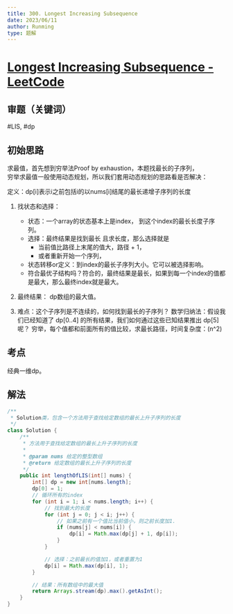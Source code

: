 ```yaml
---
title: 300. Longest Increasing Subsequence
date: 2023/06/11
author: Runming
type: 题解
---
```


# [Longest Increasing Subsequence - LeetCode](https://leetcode.com/problems/longest-increasing-subsequence/)
## 审题（关键词）
#LIS, #dp

## 初始思路  
求最值，首先想到穷举法Proof by exhaustion，本题找最长的子序列，   
穷举求最值一般使用动态规划，所以我们套用动态规划的思路看是否解决：


定义：dp[i]表示i之前包括i的以nums[i]结尾的最长递增子序列的长度
1. 找状态和选择：
	- 状态：一个array的状态基本上是index， 到这个index的最长长度子序列。
	- 选择：最终结果是找到最长 且求长度，那么选择就是
    	- 当前值比路径上末尾的值大，路径 + 1，
    	- 或者重新开始一个序列，
	- 状态转移or定义：到index的最长子序列大小。它可以被选择影响。
	- 符合最优子结构吗？符合的，最终结果是最长，如果到每一个index的值都是最大，那么最终index就是最大。
2. 最终结果： dp数组的最大值。

3. 难点：这个子序列是不连续的，如何找到最长的子序列？
数学归纳法：假设我们已经知道了 dp[0..4] 的所有结果，我们如何通过这些已知结果推出 dp[5] 呢？
穷举，每个值都和前面所有的值比较，求最长路径，时间复杂度：(n^2)

## 考点  
经典一维dp。

## 解法  
```java
/**
 * Solution类，包含一个方法用于查找给定数组的最长上升子序列的长度
 */
class Solution {
    /**
     * 方法用于查找给定数组的最长上升子序列的长度
     *
     * @param nums 给定的整型数组
     * @return 给定数组的最长上升子序列的长度
     */
    public int lengthOfLIS(int[] nums) {
        int[] dp = new int[nums.length];
        dp[0] = 1;
        // 循环所有的index
        for (int i = 1; i < nums.length; i++) {
            // 找到最大的长度
            for (int j = 0; j < i; j++) {
                // 如果之前有一个值比当前值小，则之前长度加1.
                if (nums[j] < nums[i]) {
                    dp[i] = Math.max(dp[j] + 1, dp[i]);
                }
            }

            // 选择：之前最长的值加1，或者重置为1
            dp[i] = Math.max(dp[i], 1);
        }

        // 结果：所有数组中的最大值
        return Arrays.stream(dp).max().getAsInt();
    }
}

```